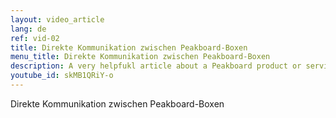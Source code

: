 ```yaml
---
layout: video_article
lang: de
ref: vid-02
title: Direkte Kommunikation zwischen Peakboard-Boxen
menu_title: Direkte Kommunikation zwischen Peakboard-Boxen
description: A very helpfukl article about a Peakboard product or service
youtube_id: skMB1QRiY-o
---
```


Direkte Kommunikation zwischen Peakboard-Boxen
